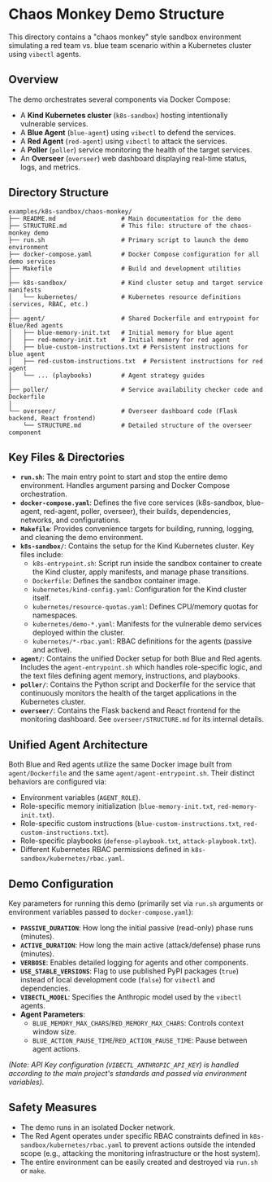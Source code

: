 # Chaos Monkey Demo Structure

This directory contains a "chaos monkey" style sandbox environment simulating a red team vs. blue team scenario within a Kubernetes cluster using `vibectl` agents.

## Overview

The demo orchestrates several components via Docker Compose:
- A **Kind Kubernetes cluster** (`k8s-sandbox`) hosting intentionally vulnerable services.
- A **Blue Agent** (`blue-agent`) using `vibectl` to defend the services.
- A **Red Agent** (`red-agent`) using `vibectl` to attack the services.
- A **Poller** (`poller`) service monitoring the health of the target services.
- An **Overseer** (`overseer`) web dashboard displaying real-time status, logs, and metrics.

## Directory Structure

```
examples/k8s-sandbox/chaos-monkey/
├── README.md                  # Main documentation for the demo
├── STRUCTURE.md               # This file: structure of the chaos-monkey demo
├── run.sh                     # Primary script to launch the demo environment
├── docker-compose.yaml        # Docker Compose configuration for all demo services
├── Makefile                   # Build and development utilities
│
├── k8s-sandbox/               # Kind cluster setup and target service manifests
│   └── kubernetes/            # Kubernetes resource definitions (services, RBAC, etc.)
│
├── agent/                     # Shared Dockerfile and entrypoint for Blue/Red agents
│   ├── blue-memory-init.txt   # Initial memory for blue agent
│   ├── red-memory-init.txt    # Initial memory for red agent
│   ├── blue-custom-instructions.txt # Persistent instructions for blue agent
│   ├── red-custom-instructions.txt  # Persistent instructions for red agent
│   └── ... (playbooks)        # Agent strategy guides
│
├── poller/                    # Service availability checker code and Dockerfile
│
└── overseer/                  # Overseer dashboard code (Flask backend, React frontend)
    └── STRUCTURE.md           # Detailed structure of the overseer component
```

## Key Files & Directories

- **`run.sh`**: The main entry point to start and stop the entire demo environment. Handles argument parsing and Docker Compose orchestration.
- **`docker-compose.yaml`**: Defines the five core services (k8s-sandbox, blue-agent, red-agent, poller, overseer), their builds, dependencies, networks, and configurations.
- **`Makefile`**: Provides convenience targets for building, running, logging, and cleaning the demo environment.
- **`k8s-sandbox/`**: Contains the setup for the Kind Kubernetes cluster. Key files include:
    - `k8s-entrypoint.sh`: Script run inside the sandbox container to create the Kind cluster, apply manifests, and manage phase transitions.
    - `Dockerfile`: Defines the sandbox container image.
    - `kubernetes/kind-config.yaml`: Configuration for the Kind cluster itself.
    - `kubernetes/resource-quotas.yaml`: Defines CPU/memory quotas for namespaces.
    - `kubernetes/demo-*.yaml`: Manifests for the vulnerable demo services deployed within the cluster.
    - `kubernetes/*-rbac.yaml`: RBAC definitions for the agents (passive and active).
- **`agent/`**: Contains the unified Docker setup for both Blue and Red agents. Includes the `agent-entrypoint.sh` which handles role-specific logic, and the text files defining agent memory, instructions, and playbooks.
- **`poller/`**: Contains the Python script and Dockerfile for the service that continuously monitors the health of the target applications in the Kubernetes cluster.
- **`overseer/`**: Contains the Flask backend and React frontend for the monitoring dashboard. See `overseer/STRUCTURE.md` for its internal details.

## Unified Agent Architecture

Both Blue and Red agents utilize the same Docker image built from `agent/Dockerfile` and the same `agent/agent-entrypoint.sh`. Their distinct behaviors are configured via:
- Environment variables (`AGENT_ROLE`).
- Role-specific memory initialization (`blue-memory-init.txt`, `red-memory-init.txt`).
- Role-specific custom instructions (`blue-custom-instructions.txt`, `red-custom-instructions.txt`).
- Role-specific playbooks (`defense-playbook.txt`, `attack-playbook.txt`).
- Different Kubernetes RBAC permissions defined in `k8s-sandbox/kubernetes/rbac.yaml`.

## Demo Configuration

Key parameters for running this demo (primarily set via `run.sh` arguments or environment variables passed to `docker-compose.yaml`):

- **`PASSIVE_DURATION`**: How long the initial passive (read-only) phase runs (minutes).
- **`ACTIVE_DURATION`**: How long the main active (attack/defense) phase runs (minutes).
- **`VERBOSE`**: Enables detailed logging for agents and other components.
- **`USE_STABLE_VERSIONS`**: Flag to use published PyPI packages (`true`) instead of local development code (`false`) for `vibectl` and dependencies.
- **`VIBECTL_MODEL`**: Specifies the Anthropic model used by the `vibectl` agents.
- **Agent Parameters**:
    - `BLUE_MEMORY_MAX_CHARS`/`RED_MEMORY_MAX_CHARS`: Controls context window size.
    - `BLUE_ACTION_PAUSE_TIME`/`RED_ACTION_PAUSE_TIME`: Pause between agent actions.

*(Note: API Key configuration (`VIBECTL_ANTHROPIC_API_KEY`) is handled according to the main project's standards and passed via environment variables).*

## Safety Measures

- The demo runs in an isolated Docker network.
- The Red Agent operates under specific RBAC constraints defined in `k8s-sandbox/kubernetes/rbac.yaml` to prevent actions outside the intended scope (e.g., attacking the monitoring infrastructure or the host system).
- The entire environment can be easily created and destroyed via `run.sh` or `make`.
